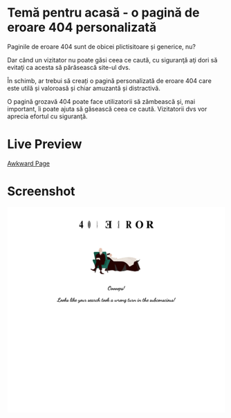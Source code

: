 # Temă pentru acasă - o pagină de eroare 404 personalizată

Paginile de eroare 404 sunt de obicei plictisitoare și generice, nu?

Dar când un vizitator nu poate găsi ceea ce caută, cu siguranţă aţi dori să evitaţi ca acesta să părăsească site-ul dvs.

În schimb, ar trebui să creați o pagină personalizată de eroare 404 care este utilă și valoroasă și chiar amuzantă și distractivă.

O pagină grozavă 404 poate face utilizatorii să zâmbească și, mai important, îi poate ajuta să găsească ceea ce caută. Vizitatorii dvs vor aprecia efortul cu siguranţă.

# Live Preview

<a href="https://html-preview.github.io/?url=https://github.com/vladapilipenco/odc-homeworks/blob/main/05-error-404-page/index.html" target="_blank">Awkward Page</a>

# Screenshot

![tribute page screenshot](./error-screenshot.png)
